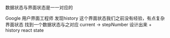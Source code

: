 数据状态与界面状态是一一对应的

Google 用户界面工程师
发现history 这个界面状态我们之前没有经验，有点复杂
界面状态 找到一个数据状态与之对应
current -> stepNumber 设计出来 + history
react state